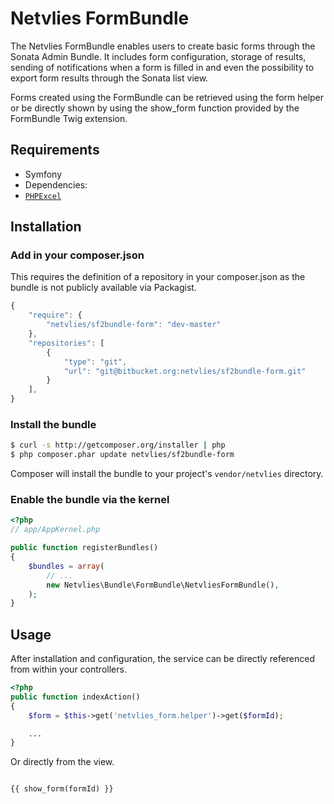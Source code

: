 Netvlies FormBundle
===================

The Netvlies FormBundle enables users to create basic forms through the Sonata
Admin Bundle. It includes form configuration, storage of results, sending of
notifications when a form is filled in and even the possibility to export form
results through the Sonata list view.

Forms created using the FormBundle can be retrieved using the form helper or
be directly shown by using the show_form function provided by the FormBundle
Twig extension.

## Requirements

* Symfony
* Dependencies:
 * [`PHPExcel`](https://github.com/ddeboer/phpexcel)

## Installation

### Add in your composer.json

This requires the definition of a repository in your composer.json as the bundle
is not publicly available via Packagist.

```js
{
    "require": {
        "netvlies/sf2bundle-form": "dev-master"
    },
    "repositories": [
        {
            "type": "git",
            "url": "git@bitbucket.org:netvlies/sf2bundle-form.git"
        }
    ],
}
```

### Install the bundle

``` bash
$ curl -s http://getcomposer.org/installer | php
$ php composer.phar update netvlies/sf2bundle-form
```

Composer will install the bundle to your project's `vendor/netvlies` directory.

### Enable the bundle via the kernel

``` php
<?php
// app/AppKernel.php

public function registerBundles()
{
    $bundles = array(
        // ...
        new Netvlies\Bundle\FormBundle\NetvliesFormBundle(),
    );
}
```

## Usage

After installation and configuration, the service can be directly referenced from within your controllers.

```php
<?php
public function indexAction()
{
    $form = $this->get('netvlies_form.helper')->get($formId);

    ...
}
```

Or directly from the view.

```php

{{ show_form(formId) }}

```